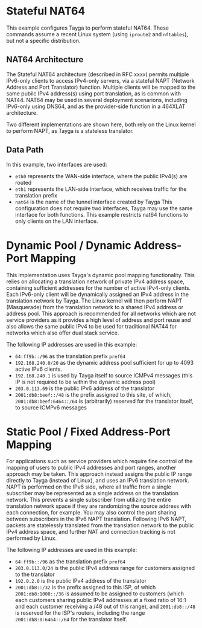 # Stateful NAT64

This example configures Tayga to perform stateful NAT64. These commands assume a recent Linux system (using `iproute2` and `nftables`), but not a specific distribution.

## NAT64 Architecture
The Stateful NAT64 architecture (described in RFC xxxx) permits multiple IPv6-only clients to access IPv4-only servers, via a stateful NAPT (Network Address and Port Translator) function. Multiple clients will be mapped to the same pubilc IPv4 address(s) using port translation, as is common with NAT44. NAT64 may be used in several deployment scenarions, including IPv6-only using DNS64, and as the provider-side function in a 464XLAT architecture. 

Two different implementations are shown here, both rely on the Linux kernel to perform NAPT, as Tayga is a stateless translator. 

## Data Path

In this example, two interfaces are used:
* `eth0` represents the WAN-side interface, where the public IPv4(s) are routed
* `eth1` represents the LAN-side interface, which receives traffic for the translation prefix
* `nat64` is the name of the tunnel interface created by Tayga
This configuration does not require two interfaces, Tayga may use the same interface for both functions. This example restricts nat64 functions to only clients on the LAN interface.


# Dynamic Pool / Dynamic Address-Port Mapping
This implementation uses Tayga's dynamic pool mapping functionality. This relies on allocating a translation network of private IPv4 address space, containing sufficient addresses for the number of active IPv4-only clients. Each IPv6-only client will be dynamically assigned an IPv4 address in the translation network by Tayga. The Linux kernel will then perform NAPT (Masquerade) from the translation network to a shared IPv4 address or address pool. This approach is recommended for all networks which are not service providers as it provides a high level of address and port reuse and also allows the same public IPv4 to be used for traditional NAT44 for networks which also offer dual stack service.

The following IP addresses are used in this example:
* `64:ff9b::/96` as the translation prefix `pref64`
* `192.168.240.0/20` as the dynamic address pool sufficient for up to 4093 active IPv6 clients.
* `192.168.240.1` is used by Tayga itself to source ICMPv4 messages (this IP is not required to be within the dynamic address pool)
* `203.0.113.69` is the public IPv6 address of the translator
* `2001:db8:beef::/48` is the prefix assigned to this site, of which, `2001:db8:beef:6464::/64` is (arbitrarily) reserved for the translator itself, to source ICMPv6 messages

# Static Pool / Fixed Address-Port Mapping
For applications such as service providers which require fine control of the mapping of users to public IPv4 addresses and port ranges, another approach may be taken. This approach instead assigns the public IP range directly to Tayga (instead of Linux), and uses an IPv6 translation network. NAPT is performed on the IPv6 side, where all traffic from a single subscriber may be represented as a single address on the translation network. This prevents a single subscriber from utilizing the entire translation network space if they are randomizing the source address with each connection, for example. You may also control the port sharing between subscribers in the IPv6 NAPT translation. Following IPv6 NAPT, packets are statelessly translated from the translation network to the public IPv4 address space, and further NAT and connection tracking is not performed by Linux. 


The following IP addresses are used in this example:
* `64:ff9b::/96` as the translation prefix `pref64`
* `203.0.113.0/24` is the public IPv4 address range for customers assigned to the translator
* `192.0.2.0` is the public IPv4 address of the translator
* `2001:db8::/32` is the prefix assigned to this ISP, of which `2001:db8:1000::/36` is assumed to be assigned to customers (which each customers sharing public IPv4 addresses at a fixed ratio of 16:1 and each customer receiving a /48 out of this range), and `2001:db8::/48` is reserved for the ISP's routers, including the range `2001:db8:0:6464::/64` for the translator itself.